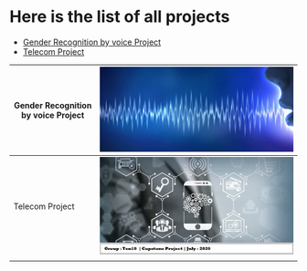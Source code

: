 # Here is the list of all projects

- [Gender Recognition by voice Project][https://github.com/KrishnaProf/My-projects/tree/master/Gender%20Recognition%20by%20voice]
- [Telecom Project][https://github.com/KrishnaProf/My-projects/tree/master/Telecom%20Project/Group-1010]


|  Gender Recognition by voice Project|  [![Gender Recognition by voice](https://raw.githubusercontent.com/KrishnaProf/My-projects/master/Images/voice-biometrics-large1-1024x448.jpg "Gender Recognition by voice")](https://raw.githubusercontent.com/KrishnaProf/My-projects/master/Images/voice-biometrics-large1-1024x448.jpg "Gender Recognition by voice") |
| ------------ | ------------ |
|  Telecom Project |  [![Telecom Project](https://raw.githubusercontent.com/KrishnaProf/My-projects/master/Telecom%20Project/Telecom_Image.jpg "Telecom Project")](https://raw.githubusercontent.com/KrishnaProf/My-projects/master/Telecom%20Project/Telecom_Image.jpg "Telecom Project")   |
|   |   |

[https://github.com/KrishnaProf/My-projects/tree/master/Gender%20Recognition%20by%20voice]: https://github.com/KrishnaProf/My-projects/tree/master/Gender%20Recognition%20by%20voice "- Gender Recognition by voice"
[https://github.com/KrishnaProf/My-projects/tree/master/Telecom%20Project/Group-1010]: https://github.com/KrishnaProf/My-projects/tree/master/Telecom%20Project/Group-1010 "- Telecom Project"
